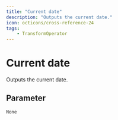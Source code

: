 ```yaml
---
title: "Current date"
description: "Outputs the current date."
icon: octicons/cross-reference-24
tags: 
    - TransformOperator
---
```

# Current date
<!-- This file was generated - DO NOT CHANGE IT MANUALLY -->



Outputs the current date.

## Parameter

`None`